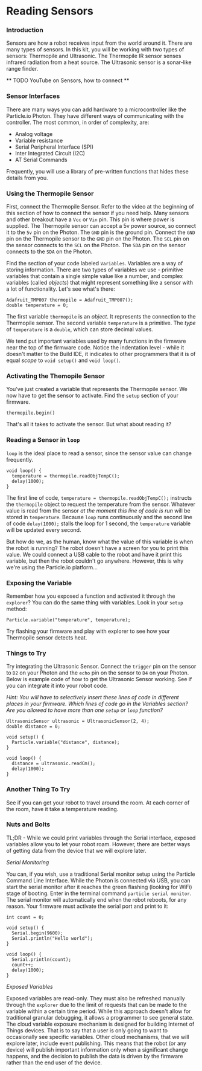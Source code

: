 # Reading Sensors

### Introduction

Sensors are how a robot receives input from the world around it. There are many types of sensors. In this kit, you will be working with two types of sensors: Thermopile and Ultrasonic. The Thermopile IR sensor senses infrared radiation from a heat source. The Ultrasonic sensor is a sonar-like range finder.

** TODO YouTube on Sensors, how to connect **

### Sensor Interfaces

There are many ways you can add hardware to a microcontroller like the Particle.io Photon. They have different ways of communicating with the controller. The most common, in order of complexity, are:

- Analog voltage
- Variable resistance
- Serial Peripheral Interface (SPI)
- Inter Integrated Circuit (I2C)
- AT Serial Commands

Frequently, you will use a library of pre-written functions that hides these details from you.

### Using the Thermopile Sensor

First, connect the Thermopile Sensor. Refer to the video at the beginning of this section of how to connect the sensor if you need help. Many sensors and other breakout have a ```Vcc``` or ```Vin``` pin. This pin is where power is supplied. The Thermopile sensor can accept a 5v power source, so connect it to the ```5v``` pin on the Photon. The ```GND``` pin is the ground pin. Connect the ```GND``` pin on the Thermopile sensor to the ```GND``` pin on the Photon. The ```SCL``` pin on the sensor connects to the ```SCL``` on the Photon. The ```SDA``` pin on the sensor connects to the ```SDA``` on the Photon.

Find the section of your code labeled ```Variables```. Variables are a way of storing information. There are two types of variables we use - primitive variables that contain a single simple value like a number, and complex variables (called _objects_) that might represent something like a sensor with a lot of functionality. Let's see what's there:

```
Adafruit_TMP007 thermopile = Adafruit_TMP007();
double temperature = 0;
```

The first variable ```thermopile``` is an _object_. It represents the connection to the Thermopile sensor. The second variable ```temperature``` is a primitive. The _type_ of ```temperature``` is a ```double```, which can store decimal values.

We tend put important variables used by many functions in the firmware near the top of the firmware code. Notice the indentation level - while it doesn't matter to the Build IDE, it indicates to other programmers that it is of equal _scope_ to ```void setup()``` and ```void loop()```.

### Activating the Themopile Sensor

You've just created a variable that represents the Thermopile sensor. We now have to get the sensor to activate. Find the ```setup``` section of your firmware.

```
thermopile.begin()
```

That's all it takes to activate the sensor. But what about reading it?

### Reading a Sensor in ```loop```

```loop``` is the ideal place to read a sensor, since the sensor value can change frequently.

```
void loop() {
  temperature = thermopile.readObjTempC();
  delay(1000);
}
```
The first line of code, ```temperature = thermopile.readObjTempC();``` instructs the ```thermopile``` object to request the temperature from the sensor. Whatever value is read from the sensor _at the moment this line of code is run_ will be stored in ```temperature```. Because ```loop``` runs continuously and the second line of code ```delay(1000);``` stalls the loop for 1 second, the ```temperature``` variable will be updated every second.


But how do we, as the human, know what the value of this variable is when the robot is running? The robot doesn't have a screen for you to print this value. We could connect a USB cable to the robot and have it print this variable, but then the robot couldn't go anywhere. However, this is why we're using the Particle.io platform...

### Exposing the Variable

Remember how you exposed a function and activated it through the ```explorer```? You can do the same thing with variables. Look in your ```setup``` method:

```
Particle.variable("temperature", temperature);
```

Try flashing your firmware and play with explorer to see how your Thermopile sensor detects heat.

### Things to Try

Try integrating the Ultrasonic Sensor. Connect the ```trigger``` pin on the sensor to ```D2``` on your Photon and the ```echo``` pin on the sensor to ```D4``` on your Photon. Below is example code of how to get the Ultrasonic Sensor working. See if you can integrate it into your robot code. 

_Hint: You will have to selectively insert these lines of code in different places in your firmware. Which lines of code go in the Variables section? Are you allowed to have more than one ```setup``` or ```loop``` function?_

```
UltrasonicSensor ultrasonic = UltrasonicSensor(2, 4);
double distance = 0;

void setup() {
  Particle.variable("distance", distance);
}

void loop() {
  distance = ultrasonic.readCm();
  delay(1000);
}
```

### Another Thing To Try

See if you can get your robot to travel around the room. At each corner of the room, have it take a temperature reading.

### Nuts and Bolts

TL;DR - While we could print variables through the Serial interface, exposed variables allow you to let your robot roam. However, there are better ways of getting data from the device that we will explore later.

_*Serial Monitoring*_

You can, if you wish, use a traditional Serial monitor setup using the Particle Command Line Interface. While the Photon is connected via USB, you can start the serial monitor after it reaches the green flashing (looking for WiFi) stage of booting. Enter in the terminal command ```particle serial monitor```. The serial monitor will automatically end when the robot reboots, for any reason. Your firmware must activate the serial port and print to it:

```
int count = 0;

void setup() {
  Serial.begin(9600);
  Serial.println("Hello world");
}

void loop() {
  Serial.println(count);
  count++;
  delay(1000);
}
```

_*Exposed Variables*_

Exposed variables are read-only. They must also be refreshed manually through the ```explorer``` due to the limit of requests that can be made to the variable within a certain time period. While this approach doesn't allow for traditional granular debugging, it allows a programmer to see general state. The cloud variable exposure mechanism is designed for building Internet of Things devices. That is to say that a user is only going to want to occasionally see specific variables. Other cloud mechanisms, that we will explore later, include event publishing. This means that the robot (or any device) will publish important information only when a significant change happens, and the decision to publish the data is driven by the firmware rather than the end user of the device.